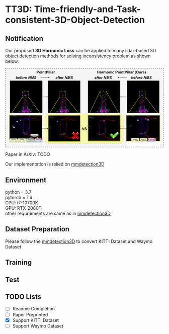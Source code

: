 # TT3D: Time-friendly-and-Task-consistent-3D-Object-Detection
  
## Notification  

Our proposed **3D Harmonic Loss** can be applied to many lidar-based 3D object detection methods for solving inconsistency problem as shown below.

<p align="center">
<img src="vis.png" alt="Alleviating inconsistency problem in 3D detection via our proposed 3D harmonic loss" align="middle" width="1000"/>
</p>

Paper in ArXiv: TODO

Our implementation is relied on [mmdetection3D](https://github.com/open-mmlab/mmdetection3d)

## Environment 

python = 3.7  
pytorch = 1.6    
CPU: i7-10700K  
GPU: RTX-2080Ti  
other requriements are same as in [mmdetection3D](https://github.com/open-mmlab/mmdetection3d)

## Dataset Preparation  
Please follow the  [mmdetection3D](https://github.com/open-mmlab/mmdetection3d) to convert KITTI Dataset and Waymo Dataset

## Training 


## Test


## TODO Lists
- [ ] Readme Completion
- [ ] Paper Preprinted
- [X] Support KITTI Dataset
- [ ] Support Waymo Dataset
